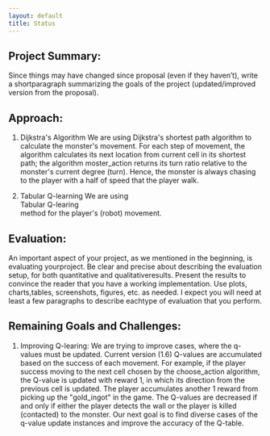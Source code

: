 ```yaml
---
layout: default
title: Status
---
```


## Project Summary: 
Since things may have changed since proposal (even if they haven’t), write a shortparagraph summarizing the goals of the project (updated/improved version from the proposal).

## Approach:
1. Dijkstra's Algorithm
	We are using Dijkstra's shortest path algorithm to calculate the monster's movement. For each step of movement, the algorithm calculates its next location from current cell in its shortest path; the algorithm moster_action returns its turn ratio relative to the monster's current degree (turn). Hence, the monster is always chasing to the player with a half of speed that the player walk.
   
2. Tabular Q-learning
   We are using <br>Tabular Q-learing<br> method for the player's (robot) movement.

## Evaluation:
An important aspect of your project, as we mentioned in the beginning, is evaluating yourproject. Be clear and precise about describing the evaluation setup, for both quantitative and qualitativeresults. Present the results to convince the reader that you have a working implementation. Use plots, charts,tables, screenshots, figures, etc. as needed. I expect you will need at least a few paragraphs to describe eachtype of evaluation that you perform.

## Remaining Goals and Challenges:
1. Improving Q-learing:
   We are trying to improve cases, where the q-values must be updated. Current version (1.6) Q-values are accumulated based on the success    of each movement. For example, if the player success moving to the next cell chosen by the choose_action algorithm, the Q-value is      updated with reward 1, in which its direction from the previous cell is updated. The player accumulates another 1 reward from picking    up the "gold_ingot" in the game. The Q-values are decreased if and only if either the player detects the wall or the player is killed    (contacted) to the monster. Our next goal is to find diverse cases of the q-value update instances and improve the accuracy of the        Q-table.
